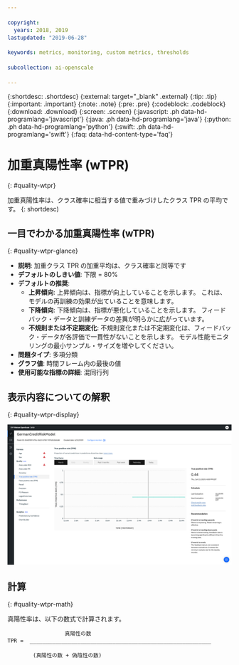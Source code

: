 ```yaml
---

copyright:
  years: 2018, 2019
lastupdated: "2019-06-28"

keywords: metrics, monitoring, custom metrics, thresholds

subcollection: ai-openscale

---
```


{:shortdesc: .shortdesc}
{:external: target="_blank" .external}
{:tip: .tip}
{:important: .important}
{:note: .note}
{:pre: .pre}
{:codeblock: .codeblock}
{:download: .download}
{:screen: .screen}
{:javascript: .ph data-hd-programlang='javascript'}
{:java: .ph data-hd-programlang='java'}
{:python: .ph data-hd-programlang='python'}
{:swift: .ph data-hd-programlang='swift'}
{:faq: data-hd-content-type='faq'}

# 加重真陽性率 (wTPR)
{: #quality-wtpr}

加重真陽性率は、クラス確率に相当する値で重みづけしたクラス TPR の平均です。
{: shortdesc)

## 一目でわかる加重真陽性率 (wTPR)
{: #quality-wtpr-glance}

- **説明**: 加重クラス TPR の加重平均は、クラス確率と同等です
- **デフォルトのしきい値**: 下限 = 80%
- **デフォルトの推奨**:
   - **上昇傾向**: 上昇傾向は、指標が向上していることを示します。 これは、モデルの再訓練の効果が出ていることを意味します。
   - **下降傾向**: 下降傾向は、指標が悪化していることを示します。 フィードバック・データと訓練データの差異が明らかに広がっています。
   - **不規則または不定期変化**: 不規則変化または不定期変化は、フィードバック・データが各評価で一貫性がないことを示します。 モデル性能モニタリングの最小サンプル・サイズを増やしてください。
- **問題タイプ**: 多項分類
- **グラフ値**: 時間フレーム内の最後の値
- **使用可能な指標の詳細**: 混同行列

## 表示内容についての解釈
{: #quality-wtpr-display}

![加重真陽性率が表示されています](images/quality-tpr.png)

## 計算
{: #quality-wtpr-math}

真陽性率は、以下の数式で計算されます。

```
                  真陽性の数
TPR =  _________________________________________________________

        (真陽性の数 + 偽陰性の数)
```

